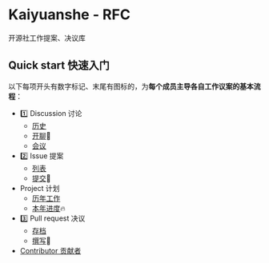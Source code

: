 # Kaiyuanshe - RFC

开源社工作提案、决议库

## Quick start 快速入门

以下每项开头有数字标记、末尾有图标的，为**每个成员主导各自工作议案的基本流程**：

- 1️⃣ Discussion 讨论
  - [历史](https://github.com/kaiyuanshe/RFC/discussions)
  - [开聊](https://github.com/kaiyuanshe/RFC/discussions/new)💬
  - [会议](https://github.com/kaiyuanshe/RFC/discussions/categories/meeting)
- 2️⃣ Issue 提案
  - [列表](https://github.com/kaiyuanshe/RFC/issues?q=)
  - [提交](https://github.com/kaiyuanshe/RFC/issues/new/choose)🚀
- Project 计划
  - [历年工作](https://github.com/kaiyuanshe/RFC/projects)
  - [本年进度](https://github.com/kaiyuanshe/RFC/projects/1?fullscreen=true)🔥
- 3️⃣ Pull request 决议
  - [存档](https://github.com/kaiyuanshe/RFC/pulls)
  - [撰写](https://github.com/kaiyuanshe/RFC/new/main)📝
- [Contributor 贡献者](https://github.com/kaiyuanshe/RFC/graphs/contributors)
